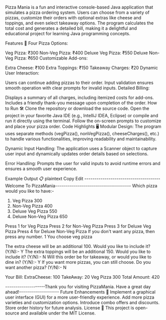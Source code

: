 Pizza Mania is a fun and interactive console-based Java application that simulates a pizza ordering system. Users can choose from a variety of pizzas, customize their orders with optional extras like cheese and toppings, and even select takeaway options. The program calculates the total cost and generates a detailed bill, making it a delightful and educational project for learning Java programming concepts.

Features 🎉
Four Pizza Options:

Veg Pizza: ₹300
Non-Veg Pizza: ₹400
Deluxe Veg Pizza: ₹550
Deluxe Non-Veg Pizza: ₹650
Customizable Add-ons:

Extra Cheese: ₹100
Extra Toppings: ₹150
Takeaway Charges: ₹20
Dynamic User Interaction:

Users can continue adding pizzas to their order.
Input validation ensures smooth operation with clear prompts for invalid inputs.
Detailed Billing:

Displays a summary of all charges, including itemized costs for add-ons.
Includes a friendly thank-you message upon completion of the order.
How to Run 🛠️
Clone the repository or download the source code.
Open the project in your favorite Java IDE (e.g., IntelliJ IDEA, Eclipse) or compile and run it directly using the terminal.
Follow the on-screen prompts to customize and place your pizza order.
Code Highlights 🖥️
Modular Design: The program uses separate methods (vegPizza(), nonVegPizza(), cheeseCharges(), etc.) to handle various functionalities, improving readability and maintainability.

Dynamic Input Handling: The application uses a Scanner object to capture user input and dynamically updates order details based on selections.

Error Handling: Prompts the user for valid inputs to avoid runtime errors and ensures a smooth user experience.

Example Output 📋
plaintext
Copy
Edit
--------------------------------------Welcome To PizzaMania--------------------------------------
Which pizza would you like to have:-
1. Veg Pizza                        300
2. Non-Veg Pizza                    400
3. Deluxe Veg Pizza                 550
4. Deluxe Non-Veg Pizza             650

Press 1 for Veg Pizza
Press 2 for Non-Veg Pizza
Press 3 for Deluxe Veg Pizza
Press 4 for Deluxe Non-Veg Pizza
If you don't want any pizza, then press any number.
1
You choose veg pizza

The extra cheese will be an additional 100. Would you like to include it? (Y/N):- Y
The extra toppings will be an additional 150. Would you like to include it? (Y/N):- N
Will this order be for takeaway, or would you like to dine in? (Y/N):- Y
If you want more pizzas, you can still choose.
Do you want another pizza? (Y/N):- N

Your Bill:
ExtraCheese:               100
TakeAway:                 20
Veg Pizza                 300
Total Amount:             420

--------------------Thank you for visiting PizzaMania. Have a great day ahead!--------------------
Future Enhancements 🚀
Implement a graphical user interface (GUI) for a more user-friendly experience.
Add more pizza varieties and customization options.
Introduce combo offers and discounts.
Store order history for future analysis.
License 📜
This project is open-source and available under the MIT License.
